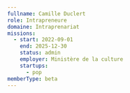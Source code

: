```yaml
---
fullname: Camille Duclert
role: Intrapreneure
domaine: Intraprenariat
missions:
  - start: 2022-09-01
    end: 2025-12-30
    status: admin
    employer: Ministère de la culture
    startups:
      - pop
memberType: beta
---
```

